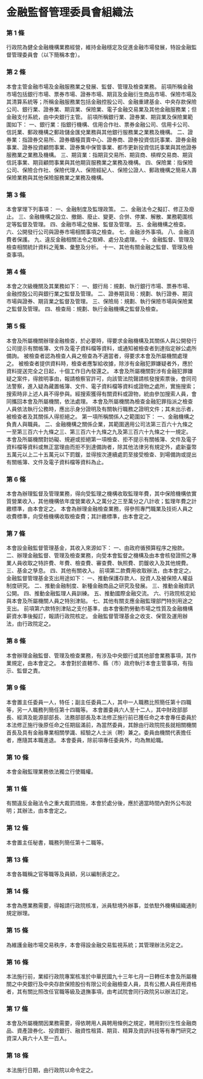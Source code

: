 # 金融監督管理委員會組織法

### 第 1 條

行政院為健全金融機構業務經營，維持金融穩定及促進金融市場發展，特設金融監督管理委員會（以下簡稱本會）。

### 第 2 條

本會主管金融市場及金融服務業之發展、監督、管理及檢查業務。
前項所稱金融市場包括銀行市場、票券市場、證券市場、期貨及金融衍生商品市場、保險市場及其清算系統等；所稱金融服務業包括金融控股公司、金融重建基金、中央存款保險公司、銀行業、證券業、期貨業、保險業、電子金融交易業及其他金融服務業；但金融支付系統，由中央銀行主管。
前項所稱銀行業、證券業、期貨業及保險業範圍如下：
一、銀行業：指銀行機構、信用合作社、票券金融公司、信用卡公司、信託業、郵政機構之郵政儲金匯兌業務與其他銀行服務業之業務及機構。
二、證券業：指證券交易所、證券櫃檯買賣中心、證券商、證券投資信託事業、證券金融事業、證券投資顧問事業、證券集中保管事業、都市更新投資信託事業與其他證券服務業之業務及機構。
三、期貨業：指期貨交易所、期貨商、槓桿交易商、期貨信託事業、期貨顧問事業與其他期貨服務業之業務及機構。
四、保險業：指保險公司、保險合作社、保險代理人、保險經紀人、保險公證人、郵政機構之簡易人壽保險業務與其他保險服務業之業務及機構。

### 第 3 條

本會掌理下列事項：
一、金融制度及監理政策。
二、金融法令之擬訂、修正及廢止。
三、金融機構之設立、撤銷、廢止、變更、合併、停業、解散、業務範圍核定等監督及管理。
四、金融市場之發展、監督及管理。
五、金融機構之檢查。
六、公開發行公司與證券市場相關事項之檢查。
七、金融涉外事項。
八、金融消費者保護。
九、違反金融相關法令之取締、處分及處理。
十、金融監督、管理及檢查相關統計資料之蒐集、彙整及分析。
十一、其他有關金融之監督、管理及檢查事項。

### 第 4 條

本會之次級機關及其業務如下：
一、銀行局：規劃、執行銀行市場、票券市場、金融控股公司與銀行業之監督及管理。
二、證券期貨局：規劃、執行證券、期貨市場與證券、期貨業之監督及管理。
三、保險局：規劃、執行保險市場與保險業之監督及管理。
四、檢查局：規劃、執行金融機構之監督及檢查。

### 第 5 條

本會及所屬機關辦理金融檢查，於必要時，得要求金融機構及其關係人與公開發行公司提示有關帳簿、文件及電子資料檔等資料，或通知被檢查者到達指定辦公處所備詢。
被檢查者認為檢查人員之檢查為不適當者，得要求本會及所屬機關處理之。
被檢查者提供資料時，檢查者應掣給收據，除涉有金融犯罪嫌疑者外，應於資料提送完全之日起，十個工作日內發還之。
本會及所屬機關對涉有金融犯罪嫌疑之案件，得敘明事由，報請檢察官許可，向該管法院聲請核發搜索票後，會同司法警察，進入疑為藏置帳簿、文件、電子資料檔等資料或證物之處所，實施搜索；搜索時非上述人員不得參與。經搜索獲得有關資料或證物，統由參加搜索人員，會同攜回本會及所屬機關，依法處理。
本會及所屬機關為檢查金融犯罪指派之檢查人員依法執行公務時，應出示身分證明及有關執行職務之證明文件；其未出示者，被檢查者及其關係人得拒絕之。
第一項所稱關係人之範圍如下：
一、金融機構之負責人與職員。
二、金融機構之關係企業，其範圍適用公司法第三百六十九條之一至第三百六十九條之三、第三百六十九條之九及第三百六十九條之十一規定。
本會及所屬機關對妨礙、規避或拒絕第一項檢查、拒不提示有關帳簿、文件及電子資料檔等資料或無正當理由而拒不到達備詢者，除其他法律另有規定外，處新臺幣五萬元以上二十五萬元以下罰鍰，並得按次連續處罰至接受檢查、到場備詢或提出有關帳簿、文件及電子資料檔等資料為止。

### 第 6 條

本會為辦理監督及管理業務，得向受監理之機構收取監理年費，其中保險機構依實質營業收入，其他機構依年度營業收入之萬分之三至萬分之八計收；監理年費之計繳標準，由本會定之。
本會為辦理金融檢查業務，得參照專門職業及技術人員之收費標準，向受檢機構收取檢查費；其計繳標準，由本會定之。

### 第 7 條

本會設金融監督管理基金，其收入來源如下：
一、由政府循預算程序之撥款。
二、辦理金融監督、管理及檢查業務，向受本會監督之機構及由本會核發證照之專業人員收取之特許費、年費、檢查費、審查費、執照費、罰鍰收入及其他規費。
三、基金之孳息。
四、其他有關收入。
前項第二款費用收取辦法，由本會定之。
金融監督管理基金支出用途如下：
一、推動保護存款人、投資人及被保險人權益制度研究。
二、推動金融制度、新種金融商品之研究及發展。
三、推動金融資訊公開。
四、推動金融監理人員訓練。
五、推動國際金融交流。
六、行政院核定給與本會及所屬機關人員之特別津貼。
七、其他有關支應金融監理部門特別用途之支出。
前項第六款特別津貼之支付基準，由本會衡酌勞動市場之性質及金融機構薪資水準後擬訂，報請行政院核定。
金融監督管理基金之收支、保管及運用辦法，由行政院定之。

### 第 8 條

本會辦理金融監督、管理及檢查業務，有涉及中央銀行或其他部會業務事項，其作業規定，由本會定之。
本會對於直轄市、縣（市）政府執行本會主管事項，有指示、監督之責。

### 第 9 條

本會置主任委員一人，特任；副主任委員二人，其中一人職務比照簡任第十四職等，另一人職務列簡任第十四職等。
本會置委員六人至十二人，其中財政部部長、經濟及能源部部長、法務部部長及本法修正施行前已獲任命之本會專任委員於本法修正施行後原任命之任期屆滿前，為當然委員，其餘由行政院院長就相關機關首長及具有金融專業相關學識、經驗之人士派（聘）兼之。委員由機關代表擔任者，應隨其本職進退。
本會委員，除前項專任委員外，均為無給職。

### 第 10 條

本會金融監理業務依法獨立行使職權。

### 第 11 條

有關違反金融法令之重大裁罰措施，本會於處分後，應於適當時間內對外公布說明；其辦法，由本會定之。

### 第 12 條

本會置主任秘書，職務列簡任第十二職等。

### 第 13 條

本會各職稱之官等職等及員額，另以編制表定之。

### 第 14 條

本會為應業務需要，得報請行政院核准，派員駐境外辦事，並依駐外機構組織通則規定辦理。

### 第 15 條

為維護金融市場交易秩序，本會得設金融交易監視系統；其管理辦法另定之。

### 第 16 條

本法施行前，業經行政院專案核准於中華民國九十三年七月一日轉任本會及所屬機關之中央銀行及中央存款保險股份有限公司金融檢查人員，具有公務人員任用資格者，其有關比照改任官職等級及退撫事項，由考試院會同行政院另以辦法訂定。

### 第 17 條

本會及所屬機關因業務需要，得依聘用人員聘用條例之規定，聘用對衍生性金融商品、資產證券化、投資銀行、融資性租賃、期貨、精算及資訊科技等有專門研究之資深人員六十人至一百人。

### 第 18 條

本法施行日期，由行政院以命令定之。
